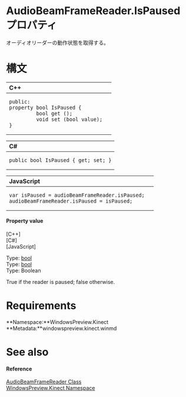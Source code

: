 AudioBeamFrameReader.IsPaused プロパティ  
======================================  

オーディオリーダーの動作状態を取得する。
<span id="syntaxSection"></span>

構文
======  

<table>
<colgroup>
<col width="100%" />
</colgroup>
<thead>
<tr class="header">
<th align="left">C++</th>
</tr>
</thead>
<tbody>
<tr class="odd">
<td align="left"><pre><code>public:  
property bool IsPaused {  
         bool get ();  
         void set (bool value);  
}</code></pre></td>
</tr>
</tbody>
</table>

<table>
<colgroup>
<col width="100%" />
</colgroup>
<thead>
<tr class="header">
<th align="left">C#</th>
</tr>
</thead>
<tbody>
<tr class="odd">
<td align="left"><pre><code>public bool IsPaused { get; set; }</code></pre></td>
</tr>
</tbody>
</table>

<table>
<colgroup>
<col width="100%" />
</colgroup>
<thead>
<tr class="header">
<th align="left">JavaScript</th>
</tr>
</thead>
<tbody>
<tr class="odd">
<td align="left"><pre><code>var isPaused = audioBeamFrameReader.isPaused;  
audioBeamFrameReader.isPaused = isPaused;</code></pre></td>
</tr>
</tbody>
</table>

<span id="ID4ES"></span>
#### Property value  

[C++]   
 [C\#]   
 [JavaScript]   

Type: [bool](http://msdn.microsoft.com/en-us/library/hh755815.aspx)  
Type: [bool](http://msdn.microsoft.com/en-us/library/system.boolean.aspx)  
Type: Boolean  

True if the reader is paused; false otherwise.  

<span id="requirements"></span>

Requirements  
============  

**Namespace:**WindowsPreview.Kinect  
**Metadata:**windowspreview.kinect.winmd  

<span id="ID4E4"></span>

See also  
========  

<span id="ID4E6"></span>
#### Reference  

[AudioBeamFrameReader Class](../../AudioBeamFrameReader_Class.md)  
 [WindowsPreview.Kinect Namespace](../../../Kinect.md)  



<!--Please do not edit the data in the comment block below.-->
<!--
TOCTitle : IsPaused Property
RLTitle : AudioBeamFrameReader.IsPaused Property
KeywordK : IsPaused property
KeywordK : AudioBeamFrameReader.IsPaused property
KeywordF : WindowsPreview.Kinect.AudioBeamFrameReader.IsPaused
KeywordF : AudioBeamFrameReader.IsPaused
KeywordF : IsPaused
KeywordF : WindowsPreview.Kinect.AudioBeamFrameReader.IsPaused
KeywordA : P:WindowsPreview.Kinect.AudioBeamFrameReader.IsPaused
AssetID : P:WindowsPreview.Kinect.AudioBeamFrameReader.IsPaused
Locale : en-us
CommunityContent : 1
APIType : Managed
APILocation : windowspreview.kinect.winmd
APIName : WindowsPreview.Kinect.AudioBeamFrameReader.IsPaused
TargetOS : Windows
TopicType : kbSyntax
DevLang : VB
DevLang : CSharp
DevLang : JavaScript
DevLang : C++
DocSet : K4Wv2
ProjType : K4Wv2Proj
Technology : Kinect for Windows
Product : Kinect for Windows SDK v2
productversion : 20
-->
